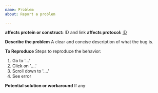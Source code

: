```yaml
---
name: Problem
about: Report a problem

---
```


__affects protein or construct:__ ID and link
__affects protocol:__ [ID](protocols/sp001_protocoltemplate.md)

**Describe the problem**
A clear and concise description of what the bug is.

**To Reproduce**
Steps to reproduce the behavior:
1. Go to '...'
2. Click on '....'
3. Scroll down to '....'
4. See error

**Potential solution or workaround**
If any
